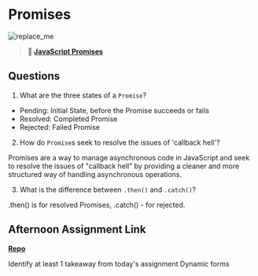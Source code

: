 # Promises

![replace_me](https://codeworks.blob.core.windows.net/public/assets/img/illustrations/placeholder.svg)

> **📖 [JavaScript Promises](https://codeworksacademy.com/fs-student-guide/resources/wk4/02-Promises)**

## Questions

1. What are the three states of a `Promise`?

- Pending: Initial State, before the Promise succeeds or fails
- Resolved: Completed Promise
- Rejected: Failed Promise

2. How do `Promise`s seek to resolve the issues of 'callback hell'?

Promises are a way to manage asynchronous code in JavaScript and seek to resolve the issues of "callback hell" by providing a cleaner and more structured way of handling asynchronous operations.

3. What is the difference between `.then()` and `.catch()`?

.then() is for resolved Promises, .catch() - for rejected.

## Afternoon Assignment Link

**[Repo](https://github.com/AnastasiiaShaynyuk/asyncGregslist)**

Identify at least 1 takeaway from today's assignment
Dynamic forms 